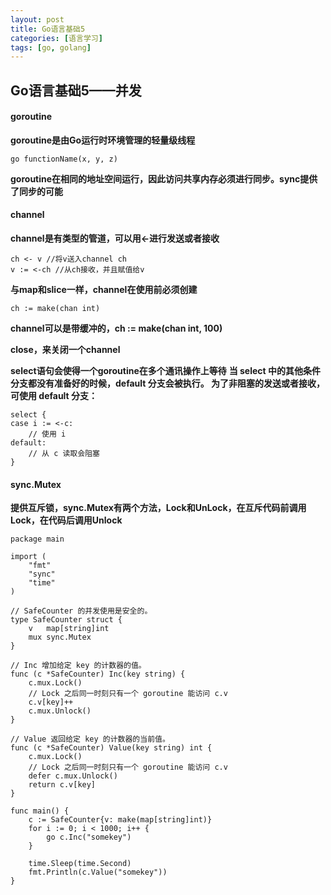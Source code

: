 ```yaml
---
layout: post
title: Go语言基础5
categories: [语言学习]
tags: [go, golang]
---
```

## Go语言基础5——并发

#### goroutine

**goroutine是由Go运行时环境管理的轻量级线程**

```
go functionName(x, y, z)
```
**goroutine在相同的地址空间运行，因此访问共享内存必须进行同步。sync提供了同步的可能**

#### channel

**channel是有类型的管道，可以用<-进行发送或者接收**

```
ch <- v //将v送入channel ch
v := <-ch //从ch接收，并且赋值给v
```
**与map和slice一样，channel在使用前必须创建**

```
ch := make(chan int)
```
**channel可以是带缓冲的，ch := make(chan int, 100)**

**close，来关闭一个channel**

**select语句会使得一个goroutine在多个通讯操作上等待**
**当 select 中的其他条件分支都没有准备好的时候，default 分支会被执行。
为了非阻塞的发送或者接收，可使用 default 分支：**

```
select {
case i := <-c:
    // 使用 i
default:
    // 从 c 读取会阻塞
}
```

#### sync.Mutex

**提供互斥锁，sync.Mutex有两个方法，Lock和UnLock，在互斥代码前调用Lock，在代码后调用Unlock**

```
package main

import (
	"fmt"
	"sync"
	"time"
)

// SafeCounter 的并发使用是安全的。
type SafeCounter struct {
	v   map[string]int
	mux sync.Mutex
}

// Inc 增加给定 key 的计数器的值。
func (c *SafeCounter) Inc(key string) {
	c.mux.Lock()
	// Lock 之后同一时刻只有一个 goroutine 能访问 c.v
	c.v[key]++
	c.mux.Unlock()
}

// Value 返回给定 key 的计数器的当前值。
func (c *SafeCounter) Value(key string) int {
	c.mux.Lock()
	// Lock 之后同一时刻只有一个 goroutine 能访问 c.v
	defer c.mux.Unlock()
	return c.v[key]
}

func main() {
	c := SafeCounter{v: make(map[string]int)}
	for i := 0; i < 1000; i++ {
		go c.Inc("somekey")
	}

	time.Sleep(time.Second)
	fmt.Println(c.Value("somekey"))
}

```
